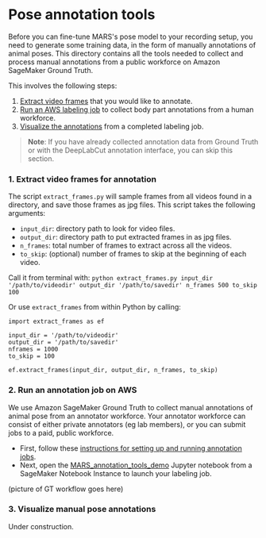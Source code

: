 # Pose annotation tools

Before you can fine-tune MARS's pose model to your recording setup, you need to generate some training data, in the form of manually annotations of animal poses. This directory contains all the tools needed to collect and process manual annotations from a public workforce on Amazon SageMaker Ground Truth.

This involves the following steps:

1. [Extract video frames](#1-extract-video-frames-for-annotation) that you would like to annotate.
2. [Run an AWS labeling job](#2-run-an-annotation-job-on-aws) to collect body part annotations from a human workforce.
3. [Visualize the annotations](#3-visualize-manual-pose-annotations) from a completed labeling job.

> **Note**: If you have already collected annotation data from Ground Truth or with the DeepLabCut annotation interface, you can skip this section.

### 1. Extract video frames for annotation
The script `extract_frames.py` will sample frames from all videos found in a directory, and save those frames as jpg files. This script takes the following arguments:

* `input_dir`: directory path to look for video files.
* `output_dir`: directory path to put extracted frames in as jpg files.
* `n_frames`: total number of frames to extract across all the videos.
* `to_skip`: (optional) number of frames to skip at the beginning of each video.

Call it from terminal with:
`python extract_frames.py input_dir '/path/to/videodir' output_dir '/path/to/savedir' n_frames 500 to_skip 100`

Or use `extract_frames` from within Python by calling:
```
import extract_frames as ef

input_dir = '/path/to/videodir'
output_dir = '/path/to/savedir'
nframes = 1000
to_skip = 100

ef.extract_frames(input_dir, output_dir, n_frames, to_skip)
```
### 2. Run an annotation job on AWS
We use Amazon SageMaker Ground Truth to collect manual annotations of animal pose from an annotator workforce. Your annotator workforce can consist of either private annotators (eg lab members), or you can submit jobs to a paid, public workforce.

* First, follow these [instructions for setting up and running annotation jobs](docs/readme_groundTruthSetup.md).
* Next, open the [MARS_annotation_tools_demo](MARS_annotation_tools_demo.ipynb) Jupyter notebook from a SageMaker Notebook Instance to launch your labeling job.

(picture of GT workflow goes here)

### 3. Visualize manual pose annotations
Under construction.
